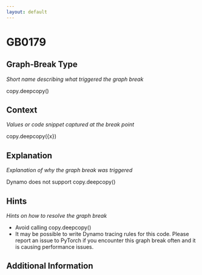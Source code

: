 ```yaml
---
layout: default
---
```

# GB0179

## Graph-Break Type
*Short name describing what triggered the graph break*

copy.deepcopy()

## Context
*Values or code snippet captured at the break point*

copy.deepcopy({x})

## Explanation
*Explanation of why the graph break was triggered*

Dynamo does not support copy.deepcopy()

## Hints
*Hints on how to resolve the graph break*

- Avoid calling copy.deepcopy()
- It may be possible to write Dynamo tracing rules for this code. Please report an issue to PyTorch if you encounter this graph break often and it is causing performance issues.


## Additional Information

<!-- ADDITIONAL INFORMATION START - Add custom information below this line -->

<!-- ADDITIONAL INFORMATION END -->

